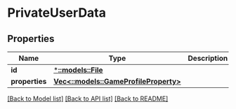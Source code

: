 # PrivateUserData

## Properties
Name | Type | Description | Notes
------------ | ------------- | ------------- | -------------
**id** | [***::models::File**](::models::File.md) |  | [optional] 
**properties** | [**Vec<::models::GameProfileProperty>**](GameProfileProperty.md) |  | [optional] 

[[Back to Model list]](../README.md#documentation-for-models) [[Back to API list]](../README.md#documentation-for-api-endpoints) [[Back to README]](../README.md)


